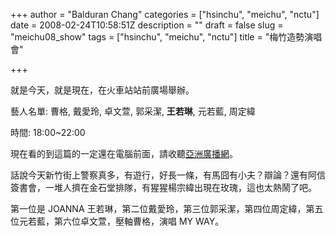 +++
author = "Balduran Chang"
categories = ["hsinchu", "meichu", "nctu"]
date = 2008-02-24T10:58:51Z
description = ""
draft = false
slug = "meichu08_show"
tags = ["hsinchu", "meichu", "nctu"]
title = "梅竹造勢演唱會"

+++


就是今天，就是現在，在火車站站前廣場舉辦。

藝人名單: 曹格, 戴愛玲, 卓文萱, 郭采潔, **王若琳**, 元若藍, 周定緯

時間: 18:00~22:00

現在看的到這篇的一定還在電腦前面，請收聽[亞洲廣播網](http://www.asiafm.com.tw/)。

話說今天新竹街上警察真多，有遊行，好長一條，有馬囧有小夫？辯論？還有阿信簽書會，一堆人擠在金石堂排隊，有猩猩楊宗緯出現在玫瑰，這也太熱鬧了吧。

第一位是 JOANNA 王若琳，第二位戴愛玲，第三位郭采潔，第四位周定緯，第五位元若藍，第六位卓文萱，壓軸曹格，演唱 MY WAY。

